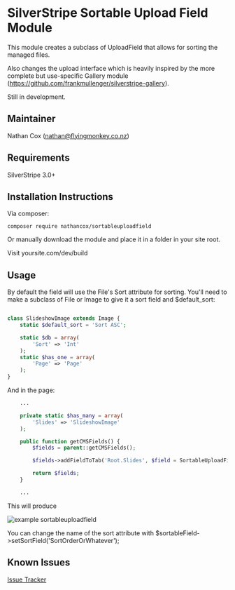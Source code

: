 SilverStripe Sortable Upload Field Module
=============

This module creates a subclass of UploadField that allows for sorting the managed files.

Also changes the upload interface which is heavily inspired by the more complete but use-specific Gallery module (https://github.com/frankmullenger/silverstripe-gallery).

Still in development.


Maintainer
-------------

Nathan Cox (<nathan@flyingmonkey.co.nz>)

Requirements
---------------

SilverStripe 3.0+


Installation Instructions
-------------------------

Via composer:

```
composer require nathancox/sortableuploadfield
```

Or manually download the module and place it in a folder in your site root.

Visit yoursite.com/dev/build


Usage
-----

By default the field will use the File's Sort attribute for sorting.  You'll need to make a subclass of File or Image to give it a sort field and $default_sort:

```php

class SlideshowImage extends Image {
	static $default_sort = 'Sort ASC';

	static $db = array(
		'Sort' => 'Int'
	);
	static $has_one = array(
		'Page' => 'Page'
	);
}
```

And in the page:

```php
	...

	private static $has_many = array(
		'Slides' => 'SlideshowImage'
	);

	public function getCMSFields() {
		$fields = parent::getCMSFields();

		$fields->addFieldToTab('Root.Slides', $field = SortableUploadField::create('Slides', 'Slides'));

		return $fields;
	}

	...

```

This will produce

![example sortableuploadfield](http://static.flyingmonkey.co.nz/github/silverstripe-sortableuploadfield/sortableuploadfield-1.png)


You can change the name of the sort attribute with $sortableField->setSortField('SortOrderOrWhatever');


Known Issues
------------

[Issue Tracker](https://github.com/nathancox/silverstripe-sortableuploadfield/issues)
